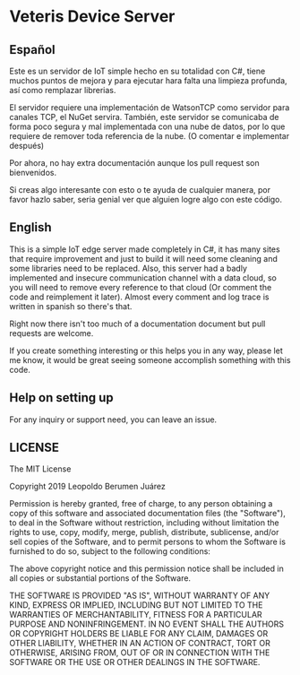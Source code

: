 # Veteris Device Server

## Español

Este es un servidor de IoT simple hecho en su totalidad con C#, tiene muchos puntos de mejora y para ejecutar hara falta una limpieza profunda, así como remplazar librerias.

El servidor requiere una implementación de WatsonTCP como servidor para canales TCP, el NuGet servira.
También, este servidor se comunicaba de forma poco segura y mal implementada con una nube de datos, por lo que requiere de remover toda referencia de la nube.
(O comentar e implementar después)

Por ahora, no hay extra documentación aunque los pull request son bienvenidos.

Si creas algo interesante con esto o te ayuda de cualquier manera, por favor hazlo saber, seria genial ver que alguien logre algo con este código.

## English

This is a simple IoT edge server made completely in C#, it has many sites that require improvement and just to build it will need some cleaning and some libraries need to be replaced.
Also, this server had a badly implemented and insecure communication channel with a data cloud, so you will need to remove every reference to that cloud (Or comment the code and reimplement it later).
Almost every comment and log trace is written in spanish so there's that.

Right now there isn't too much of a documentation document but pull requests are welcome.

If you create something interesting or this helps you in any way, please let me know, it would be great seeing someone accomplish something with this code.

## Help on setting up

For any inquiry or support need, you can leave an issue.

## LICENSE

The MIT License

Copyright 2019 Leopoldo Berumen Juárez

Permission is hereby granted, free of charge, to any person obtaining a copy of this software and associated documentation files (the "Software"), to deal in the Software without restriction, including without limitation the rights to use, copy, modify, merge, publish, distribute, sublicense, and/or sell copies of the Software, and to permit persons to whom the Software is furnished to do so, subject to the following conditions:

The above copyright notice and this permission notice shall be included in all copies or substantial portions of the Software.

THE SOFTWARE IS PROVIDED "AS IS", WITHOUT WARRANTY OF ANY KIND, EXPRESS OR IMPLIED, INCLUDING BUT NOT LIMITED TO THE WARRANTIES OF MERCHANTABILITY, FITNESS FOR A PARTICULAR PURPOSE AND NONINFRINGEMENT. IN NO EVENT SHALL THE AUTHORS OR COPYRIGHT HOLDERS BE LIABLE FOR ANY CLAIM, DAMAGES OR OTHER LIABILITY, WHETHER IN AN ACTION OF CONTRACT, TORT OR OTHERWISE, ARISING FROM, OUT OF OR IN CONNECTION WITH THE SOFTWARE OR THE USE OR OTHER DEALINGS IN THE SOFTWARE.